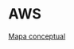 # AWS

[Mapa conceptual](https://excalidraw.com/#json=Odg1ODVTyCC4hnMlI28Kv,BURkcwfM_7VihQCSRQSSoQ)
